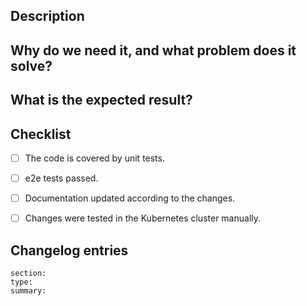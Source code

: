 ## Description
<!---
  Describe your changes with technical details.
-->


## Why do we need it, and what problem does it solve?
<!---
  Tell a story about the problem we've faced, why we've decided to fix it
  and what effect users will get after merging. Add links if applicable.
-->


## What is the expected result?
<!---
  Describe steps to reproduce the expected result.
  What ACTION(s) to take to ensure the problem is gone.
-->


## Checklist
- [ ] The code is covered by unit tests.
- [ ] e2e tests passed.
- [ ] Documentation updated according to the changes.
- [ ] Changes were tested in the Kubernetes cluster manually.


## Changelog entries
<!---
  /!\ See CONTRIBUTING.md for more details. /!\
  Examples:
  ```changes
  section: core
  type: feature
  summary: "Node restarts can be avoided by pinning a checksum to a node group in config values."
  ---
  section: core
  type: fix
  summary: "Nodes with outdated manifests are no longer provisioned on *InstanceClass update."
  impact_level: high
  impact: |
    Expect nodes of "Cloud" type to restart.
  ---
  impact_level: low
  ```
-->

```changes
section:
type:
summary:
```
